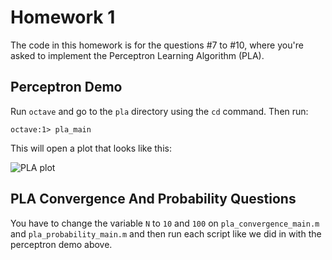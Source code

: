 # Homework 1

The code in this homework is for the questions #7 to #10, where you're
asked to implement the Perceptron Learning Algorithm (PLA).

## Perceptron Demo

Run `octave` and go to the `pla` directory using the `cd`
command. Then run:

    octave:1> pla_main

This will open a plot that looks like this:

![PLA plot](https://github.com/danielfm/learning-from-data/raw/master/assignments/homework-01/img/pla_main.png)

## PLA Convergence And Probability Questions

You have to change the variable `N` to `10` and `100` on
`pla_convergence_main.m` and `pla_probability_main.m` and then run
each script like we did in with the perceptron demo above.
